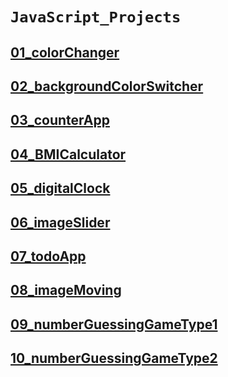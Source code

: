 # **`JavaScript_Projects`**

## [**01_colorChanger**](./01_colorChanger/ "Color Changer")
## [**02_backgroundColorSwitcher**](./02_backgroundColorSwitcher/ "Background Color Switcher")
## [**03_counterApp**](./03_counterApp/ "counter app")
## [**04_BMICalculator**](./04_BMICalculator/ "BMI Calculator")
## [**05_digitalClock**](./05_digitalClock/ "Digital Clock")
## [**06_imageSlider**](./06_imageSlider/ "Image Slider")
## [**07_todoApp**](./07_todoApp/ "TODO App")
## [**08_imageMoving**](./08_imageMoving/ "Image Moving")
## [**09_numberGuessingGameType1**](./09_numberGuessingGameType1/ "Number Guessing Game Type1")
## [**10_numberGuessingGameType2**](./10_numberGuessingGameType2/ "Number Guessing Game Type2")